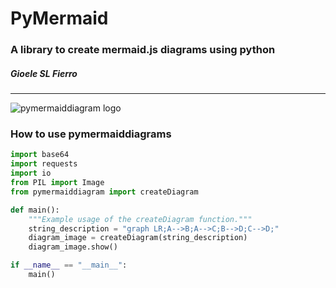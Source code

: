 # PyMermaid
### A library to create mermaid.js diagrams using python
##### Gioele SL Fierro

---

![pymermaiddiagram logo](/res/pymermaiddiagram.jpg)

### How to use pymermaiddiagrams

```python
import base64
import requests
import io
from PIL import Image
from pymermaiddiagram import createDiagram

def main():
    """Example usage of the createDiagram function."""
    string_description = "graph LR;A-->B;A-->C;B-->D;C-->D;"
    diagram_image = createDiagram(string_description)
    diagram_image.show()

if __name__ == "__main__":
    main()
```




